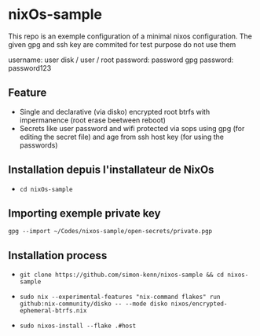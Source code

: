 # nixOs-sample

This repo is an exemple configuration of a minimal nixos configuration.
The given gpg and ssh key are commited for test purpose do not use them 

username: user
disk / user / root password: password
gpg password: password123

## Feature
- Single and declarative (via disko) encrypted root btrfs with impermanence (root erase beetween reboot)
- Secrets like user password and wifi protected via sops using gpg (for editing the secret file) and age from ssh host key (for using the passwords)


## Installation depuis l'installateur de NixOs
- `cd nixOs-sample`

## Importing exemple private key
`gpg --import ~/Codes/nixos-sample/open-secrets/private.pgp`

## Installation process
- `git clone https://github.com/simon-kenn/nixos-sample && cd nixos-sample`

- `sudo nix --experimental-features "nix-command flakes" run github:nix-community/disko -- --mode disko nixos/encrypted-ephemeral-btrfs.nix`

- `sudo nixos-install --flake .#host`
